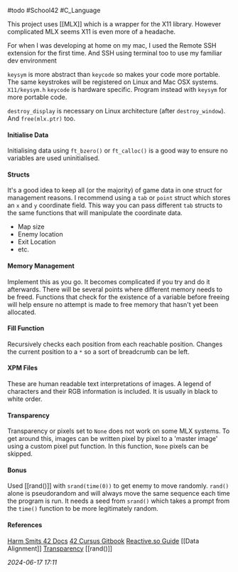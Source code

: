 #todo #School42 #C_Language 

This project uses [[MLX]] which is a wrapper for the X11 library. However complicated MLX seems X11 is even more of a headache.

For when I was developing at home on my mac, I used the Remote SSH extension for the first time. And SSH using terminal too to use my familiar dev environment

`keysym` is more abstract than `keycode` so makes your code more portable. The same keystrokes will be registered on Linux and Mac OSX systems.
`X11/keysym.h`
`keycode` is hardware specific. Program instead with `keysym` for more portable code.

`destroy_display` is necessary on Linux architecture (after `destroy_window`). And `free(mlx.ptr)` too.
#### Initialise Data
Initialising data using `ft_bzero()` or `ft_calloc()` is a good way to ensure no variables are used uninitialised. 
#### Structs
It's a good idea to keep all (or the majority) of game data in one struct for management reasons. I recommend using a `tab` or `point` struct which stores an `x` and `y` coordinate field. This way you can pass different `tab` structs to the same functions that will manipulate the coordinate data. 
* Map size
* Enemy location
* Exit Location
* etc.
#### Memory Management
Implement this as you go. It becomes complicated if you try and do it afterwards. There will be several points where different memory needs to be freed. Functions that check for the existence of a variable before freeing will help ensure no attempt is made to free memory that hasn't yet been allocated.
#### Fill Function
Recursively checks each position from each reachable position. Changes the current position to a `*` so a sort of breadcrumb can be left.
#### XPM Files
These are human readable text interpretations of images. A legend of characters and their RGB information is included. It is usually in black to white order.
#### Transparency
Transparency or pixels set to `None` does not work on some MLX systems. To get around this, images can be written pixel by pixel to a 'master image' using a custom pixel put function. In this function, `None` pixels can be skipped.
#### Bonus
Used [[rand()]] with `srand(time(0))` to get enemy to move randomly. `rand()` alone is pseudorandom and will always move the same sequence each time the program is run. It needs a seed from `srand()` which takes a prompt from the `time()` function to be more legitimately random.
#### References
[Harm Smits 42 Docs](https://harm-smits.github.io/42docs/libs/minilibx/introduction.html)
[42 Cursus Gitbook](https://42-cursus.gitbook.io/guide/rank-02/so_long/understand-so_long)
[Reactive.so Guide](https://reactive.so/post/42-a-comprehensive-guide-to-so_long)
[[Data Alignment]]
[Transparency](https://pulgamecanica.herokuapp.com/posts/mlx-transparency)
[[rand()]]

_2024-06-17 17:11_